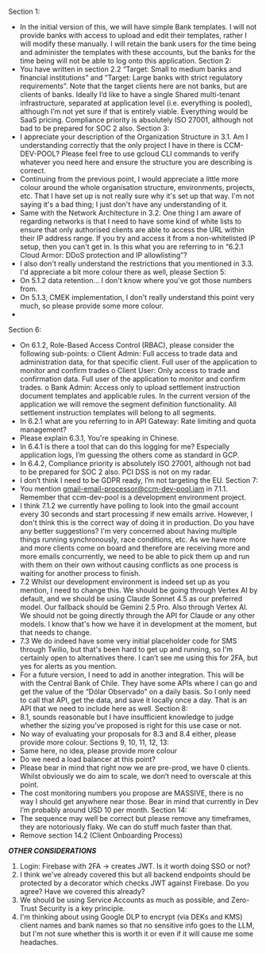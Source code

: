 Section 1:
-	In the initial version of this, we will have simple Bank templates. I will not provide banks with access to upload and edit their templates, rather I will modify these manually. I will retain the bank users for the time being and administer the templates with these accounts, but the banks for the time being will not be able to log onto this application.
Section 2:
-	You have written in section 2.2 “Target: Small to medium banks and financial institutions” and “Target: Large banks with strict regulatory requirements”. Note that the target clients here are not banks, but are clients of banks. Ideally I’d like to have a single Shared multi-tenant infrastructure, separated at application level (i.e. everything is pooled), although I’m not yet sure if that is entirely viable. Everything would be SaaS pricing. Compliance priority is absolutely ISO 27001, although not bad to be prepared for SOC 2 also.
Section 3:
-	I appreciate your description of the Organization Structure in 3.1. Am I understanding correctly that the only project I have in there is CCM-DEV-POOL? Please feel free to use gcloud CLI commands to verify whatever you need here and ensure the structure you are describing is correct.
-	Continuing from the previous point, I would appreciate a little more colour around the whole organisation structure, environments, projects, etc. That I have set up is not really sure why it's set up that way. I'm not saying it's a bad thing; I just don't have any understanding of it.
-	Same with the Network Architecture in 3.2. One thing I am aware of regarding networks is that I need to have some kind of white lists to ensure that only authorised clients are able to access the URL within their IP address range. If you try and access it from a non-whitelisted IP setup, then you can't get in. Is this what you are referring to in “6.2.1 Cloud Armor: DDoS protection and IP allowlisting”?
-	I also don't really understand the restrictions that you mentioned in 3.3. I'd appreciate a bit more colour there as well, please
Section 5:
-	On 5.1.2 data retention… I don't know where you've got those numbers from.
-	On 5.1.3, CMEK implementation, I don't really understand this point very much, so please provide some more colour.
-	
Section 6:
-	On 6.1.2, Role-Based Access Control (RBAC), please consider the following sub-points:
o	Client Admin: Full access to trade data and administration data, for that specific client. Full user of the application to monitor and confirm trades
o	Client User: Only access to trade and confirmation data. Full user of the application to monitor and confirm trades.
o	Bank Admin: Access only to upload settlement instruction document templates and applicable rules. In the current version of the application we will remove the segment definition functionality. All settlement instruction templates will belong to all segments.
-	In 6.2.1 what are you referring to in API Gateway: Rate limiting and quota management?
-	Please explain 6.3.1, You're speaking in Chinese.
-	In 6.4.1 is there a tool that can do this logging for me? Especially application logs, I’m guessing the others come as standard in GCP.
-	In 6.4.2, Compliance priority is absolutely ISO 27001, although not bad to be prepared for SOC 2 also. PCI DSS is not on my radar.
-	I don’t think I need to be GDPR ready, I’m not targeting the EU.
Section 7:
-	You mention gmail-email-processor@ccm-dev-pool.iam in 7.1.1. Remember that ccm-dev-pool is a development environment project.
-	I think 7.1.2 we currently have polling to look into the gmail account every 30 seconds and start processing if new emails arrive. However, I don't think this is the correct way of doing it in production. Do you have any better suggestions? I'm very concerned about having multiple things running synchronously, race conditions, etc. As we have more and more clients come on board and therefore are receiving more and more emails concurrently, we need to be able to pick them up and run with them on their own without causing conflicts as one process is waiting for another process to finish.
-	7.2 Whilst our development environment is indeed set up as you mention, I need to change this. We should be going through Vertex AI by default, and we should be using Claude Sonnet 4.5 as our preferred model. Our fallback should be Gemini 2.5 Pro. Also through Vertex AI. We should not be going directly through the API for Claude or any other models. I know that's how we have it in development at the moment, but that needs to change.
-	7.3 We do indeed have some very initial placeholder code for SMS through Twilio, but that's been hard to get up and running, so I'm certainly open to alternatives there. I can’t see me using this for 2FA, but yes for alerts as you mention.
-	For a future version, I need to add in another integration. This will be with the Central Bank of Chile. They have some APIs where I can go and get the value of the “Dólar Observado” on a daily basis. So I only need to call that API, get the data, and save it locally once a day. That is an API that we need to include here as well.
Section 8:
-	8.1, sounds reasonable but I have insufficient knowledge to judge whether the sizing you’ve proposed is right for this use case or not.
-	No way of evaluating your proposals for 8.3 and 8.4 either, please provide more colour.
Sections 9, 10, 11, 12, 13:
-	Same here, no idea, please provide more colour
-	Do we need a load balancer at this point?
-	Please bear in mind that right now we are pre-prod, we have 0 clients. Whilst obviously we do aim to scale, we don’t need to overscale at this point.
-	The cost monitoring numbers you propose are MASSIVE, there is no way I should get anywhere near those. Bear in mind that currently in Dev I’m probably around USD 10 per month.
Section 14:
-	The sequence may well be correct but please remove any timeframes, they are notoriously flaky. We can do stuff much faster than that.
-	Remove section 14.2 (Client Onboarding Process)

*****OTHER CONSIDERATIONS*****

1) Login: Firebase with 2FA -> creates JWT. Is it worth doing SSO or not?
2) I think we've already covered this but all backend endpoints should be protected by a decorator which checks JWT against Firebase. Do you agree? Have we covered this already?
3) We should be using Service Accounts as much as possible, and Zero-Trust Security is a key principle.
4) I'm thinking about using Google DLP to encrypt (via DEKs and KMS) client names and bank names so that no sensitive info goes to the LLM, but I'm not sure whether this is worth it or even if it will cause me some headaches.


